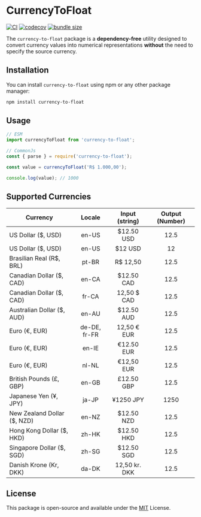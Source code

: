 # CurrencyToFloat

[![CI](https://github.com/mateus4k/currency-to-float/actions/workflows/tests.yml/badge.svg?branch=main)](https://github.com/mateus4k/currency-to-float/actions/workflows/tests.yml)
[![codecov](https://codecov.io/gh/mateus4k/currency-to-float/branch/main/graph/badge.svg?token=KQUaHGJkaV)](https://codecov.io/gh/mateus4k/currency-to-float)
[![bundle size](https://img.shields.io/bundlephobia/min/currency-to-float?label=bundle%20size)](https://bundlephobia.com/result?p=currency-to-float)

The `currency-to-float` package is a **dependency-free** utility designed to convert currency values into numerical representations **without** the need to specify the source currency.

## Installation

You can install `currency-to-float` using npm or any other package manager:

```sh
npm install currency-to-float
```

## Usage

```ts
// ESM
import currencyToFloat from 'currency-to-float';

// CommonJs
const { parse } = require('currency-to-float');

const value = currencyToFloat('R$ 1.000,00');

console.log(value); // 1000
```

## Supported Currencies

| Currency                    |    Locale    | Input (string) | Output (Number) |
| --------------------------- | :----------: | :------------: | :-------------: |
| US Dollar ($, USD)          |    en-US     |   $12.50 USD   |      12.5       |
| US Dollar ($, USD)          |    en-US     |    $12 USD     |       12        |
| Brasilian Real (R$, BRL)    |    pt-BR     |    R$ 12,50    |      12.5       |
| Canadian Dollar ($, CAD)    |    en-CA     |   $12.50 CAD   |      12.5       |
| Canadian Dollar ($, CAD)    |    fr-CA     |  12,50 $ CAD   |      12.5       |
| Australian Dollar ($, AUD)  |    en-AU     |   $12.50 AUD   |      12.5       |
| Euro (€, EUR)               | de-DE, fr-FR |  12,50 € EUR   |      12.5       |
| Euro (€, EUR)               |    en-IE     |   €12.50 EUR   |      12.5       |
| Euro (€, EUR)               |    nl-NL     |   €12,50 EUR   |      12.5       |
| British Pounds (£, GBP)     |    en-GB     |   £12.50 GBP   |      12.5       |
| Japanese Yen (¥, JPY)       |    ja-JP     |   ¥1250 JPY    |      1250       |
| New Zealand Dollar ($, NZD) |    en-NZ     |   $12.50 NZD   |      12.5       |
| Hong Kong Dollar ($, HKD)   |    zh-HK     |   $12.50 HKD   |      12.5       |
| Singapore Dollar ($, SGD)   |    zh-SG     |   $12.50 SGD   |      12.5       |
| Danish Krone (Kr, DKK)      |    da-DK     | 12,50 kr. DKK  |      12.5       |

## License

This package is open-source and available under the [MIT](LICENSE) License.
